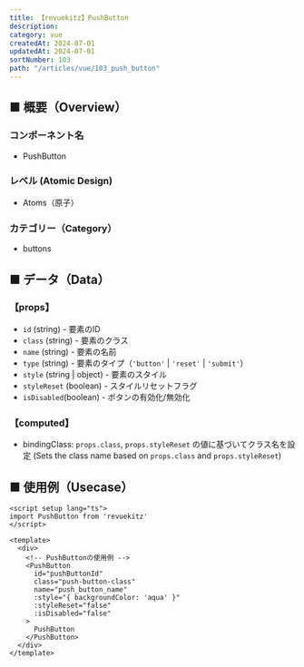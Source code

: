 ```yaml
---
title: 【revuekitz】PushButton
description:
category: vue
createdAt: 2024-07-01
updatedAt: 2024-07-01
sortNumber: 103
path: "/articles/vue/103_push_button"
---
```


<nuxt-content-wrapper>

## ■ 概要（Overview）
### コンポーネント名
- PushButton

### レベル (Atomic Design)
-  Atoms（原子）

### カテゴリー（Category）
- buttons

## ■ データ（Data）

### 【props】
- `id` (string)             - 要素のID
- `class` (string)          - 要素のクラス
- `name` (string)           - 要素の名前
- `type` (string)           - 要素のタイプ（`'button'` | `'reset'` | `'submit'`）
- `style` (string | object) - 要素のスタイル
- `styleReset` (boolean)    - スタイルリセットフラグ
- `isDisabled`(boolean)     - ボタンの有効化/無効化

### 【computed】
- bindingClass: `props.class`, `props.styleReset` の値に基づいてクラス名を設定 (Sets the class name based on `props.class` and `props.styleReset`)

## ■ 使用例（Usecase）
```vue
<script setup lang="ts">
import PushButton from 'revuekitz'
</script>

<template>
  <div>
    <!-- PushButtonの使用例 -->
    <PushButton
      id="pushButtonId"
      class="push-button-class"
      name="push_button_name"
      :style="{ backgroundColor: 'aqua' }"
      :styleReset="false"
      :isDisabled="false"
    >
      PushButton
    </PushButton>
  </div>
</template>

```

</nuxt-content-wrapper>